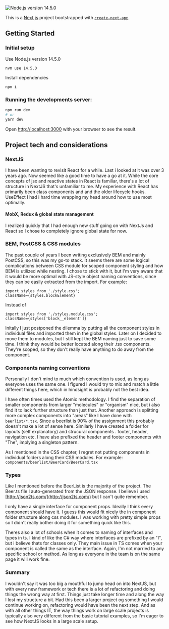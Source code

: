 ![Node.js version 14.5.0](https://img.shields.io/badge/Node.js%20version-14.5.0-success)


This is a [Next.js](https://nextjs.org/) project bootstrapped with [`create-next-app`](https://github.com/vercel/next.js/tree/canary/packages/create-next-app).

## Getting Started


### Initial setup

Use Node.js version 14.5.0
```
nvm use 14.5.0
```

Install dependencies
```
npm i
```



### Running the developments server:

```bash
npm run dev
# or
yarn dev
```

Open [http://localhost:3000](http://localhost:3000) with your browser to see the result.


## Project tech and considerations

### NextJS
I have been wanting to revisit React for a while. Last i looked at it was over 3 years ago. Now seemed like a good time to have a go at it. While the core concepts of jsx and reactive states in React is familiar, there's a lot of structure in NextJS that's unfamiliar to me. My experience with React has primarily been class components and and the older lifecycle hooks. UseEffect I had i hard time wrapping my head around how to use most optimally.

#### MobX, Redux & global state management
I realized quickly that I had enough new stuff going on with NextJs and React so I chose to completely ignore global state for now.

### BEM, PostCSS & CSS modules
The past couple of years I been writing exclusively BEM and mainly PostCSS, so this was my go-to stack. It seems there are some logical complications between CSS module for scoped component styling and how BEM is utilized while nesting. I chose to stick with it, but I'm very aware that it would be more optimal with JS-style object naming conventions, since they can be easily extracted from the import.
For example:
```
import styles from './style.css';
className={styles.blockElement}
```
Instead of
```
import styles from './styles.module.css';
className={styles['block__element']}
```
Initally I just postponed the dilemma by putting all the component styles in individual files and imported them in the global styles.
Later on I decided to move them to modules, but I still kept the BEM naming just to save some time. I think they would be better located along their .tsx components. They're scoped, so they don't really have anything to do away from the component.

### Components naming conventions
Personally I don't mind to much which convention is used, as long as everyone uses the same one. I figured I would try to mix and match a little different things here, which in hindsight is probably not the best idea.

I have often times used the Atomic methodology. I find the separation of smaller components from larger "molecules" or "organism" nice, but i also find it to lack further structure than just that. Another approach is splitting more complex components into "areas" like I have done with `beerlist/*.tsx`. Since a beerlist is 90% of the assignment this probably doesn't make a lot of sense here. Similarly I have created a folder for layouts (self explanatory) and strucural components . footer, header, navigation etc. I have also prefixed the header and footer components with "The", implying a singleton pattern.

As I mentioned in the CSS chapter, I regret not putting components in individual folders along their CSS modules. For example: `components/beerlist/BeerCard/BeerCard.tsx`


### Types 
Like I mentioned before the BeerList is the majority of the project. The Beer.ts file I auto-generated from the JSON response. I believe i used [http://json2ts.com/](http://json2ts.com/) but I can't quite remember.

I only have a single interface for component props. Ideally I think every component should have it. I guess this would fit nicely the in component folder structure along css modules. I was working with pretty simple props so I didn't really bother doing it for something quick like this.

Theres also a lot of schools when it comes to naming of interfaces and types in ts. I kind of like the C# way where interfaces are prefixed by an "I", but i believe thats for classes only. They main issue in TS comes when your component is called the same as the interface. Again, I'm not married to any specific school or method. As long as everyone in the team is on the same page it will work fine.

### Summary
I wouldn't say it was too big a mouthful to jump head on into NextJS, but with every new framework or tech there is a lot of refactoring and doing things the wrong way at first. Things just take longer time and along the way I lost my structure a bit. Had this been a larger project og something I would continue working on, refactoring would have been the next step. And as with all other things IT, the way things work on large scale projects is typically also very different from the basic tutorial examples, so I'm eager to see how NextJS looks in a large scale setup.